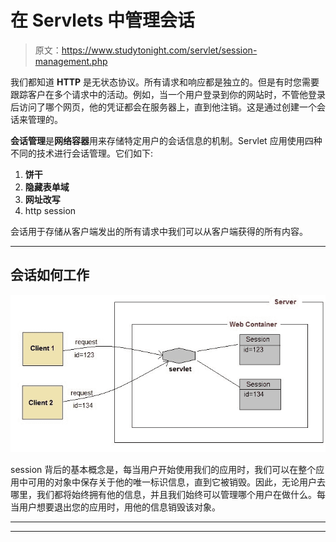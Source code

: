 # 在 Servlets 中管理会话

> 原文：<https://www.studytonight.com/servlet/session-management.php>

我们都知道 **HTTP** 是无状态协议。所有请求和响应都是独立的。但是有时您需要跟踪客户在多个请求中的活动。例如，当一个用户登录到你的网站时，不管他登录后访问了哪个网页，他的凭证都会在服务器上，直到他注销。这是通过创建一个会话来管理的。

**会话管理**是**网络容器**用来存储特定用户的会话信息的机制。Servlet 应用使用四种不同的技术进行会话管理。它们如下:

1.  **饼干**
2.  **隐藏表单域**
3.  **网址改写**
4.  http session

会话用于存储从客户端发出的所有请求中我们可以从客户端获得的所有内容。

* * *

## 会话如何工作

![session management in java](img/81e4da45c7e1b53e455d603d6643d527.png)

session 背后的基本概念是，每当用户开始使用我们的应用时，我们可以在整个应用中可用的对象中保存关于他的唯一标识信息，直到它被销毁。因此，无论用户去哪里，我们都将始终拥有他的信息，并且我们始终可以管理哪个用户在做什么。每当用户想要退出您的应用时，用他的信息销毁该对象。

* * *

* * *